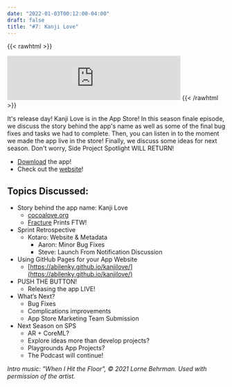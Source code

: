 ```yaml
---
date: "2022-01-03T00:12:00-04:00"
draft: false 
title: "#7: Kanji Love"
---
```


{{< rawhtml >}}
<iframe src="https://anchor.fm/side-project-spotlight/embed/episodes/S1E7-Kanji-Love-e1c9u63" height="102px" width="400px" frameborder="0" scrolling="no"></iframe>
{{< /rawhtml >}}

It's release day! Kanji Love is in the App Store! In this season finale episode, we discuss the story behind the app's name as well as some of the final bug fixes and tasks we had to complete. Then, you can listen in to the moment we made the app live in the store! Finally, we discuss some ideas for next season. Don't worry, Side Project Spotlight WILL RETURN!

- [Download](https://apps.apple.com/us/app/kanji-love/id1588647247) the app!
- Check out the [website](https://abilenky.github.io/kanjilove/)!

## Topics Discussed:
- Story behind the app name: Kanji Love
	- [cocoalove.org](https://cocoalove.org)
    - [Fracture](https://fractureme.com) Prints FTW!
- Sprint Retrospective
	- Kotaro: Website & Metadata
     	- Aaron: Minor Bug Fixes
     	- Steve: Launch From Notification Discussion
- Using GitHub Pages for your App Website
    - [https://abilenky.github.io/kanjilove/](https://abilenky.github.io/kanjilove/)
- PUSH THE BUTTON!
	- Releasing the app LIVE!
- What’s Next?
    - Bug Fixes
    - Complications improvements
    - App Store Marketing Team Submission
- Next Season on SPS
    - AR + CoreML?
    - Explore ideas more than develop projects?
    - Playgrounds App Projects?
    - The Podcast will continue!

*Intro music: "When I Hit the Floor", © 2021 Lorne Behrman. Used with permission of the artist.*
